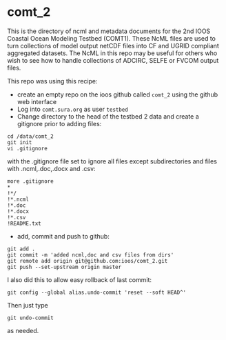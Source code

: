 comt_2
==============

This is the directory of ncml and metadata documents for the 2nd IOOS Coastal Ocean Modeling Testbed (COMT1).  These NcML files are used to turn collections of model output netCDF files into CF and UGRID compliant aggregated datasets.   The NcML in this repo may be useful for others who wish to see how to handle collections of ADCIRC, SELFE or FVCOM output files. 

This repo was using this recipe:
* create an empty repo on the ioos github called `comt_2` using the github web interface 
* Log into `comt.sura.org` as user `testbed`
* Change directory to the head of the testbed 2 data and create a gitignore prior to adding files:

```
cd /data/comt_2
git init
vi .gitignore
```
with the .gitignore file set to ignore all files except subdirectories and files with .ncml,.doc,.docx and .csv:
```
more .gitignore
*
!*/
!*.ncml
!*.doc
!*.docx
!*.csv
!README.txt
```
* add, commit and push to github:
```
git add .
git commit -m 'added ncml,doc and csv files from dirs'
git remote add origin git@github.com:ioos/comt_2.git
git push --set-upstream origin master
```
I also did this to allow easy rollback of last commit:
```
git config --global alias.undo-commit 'reset --soft HEAD^' 
```
Then just type 
```
git undo-commit
```
as needed. 
